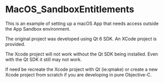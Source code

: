 # MacOS_SandboxEntitlements

This is an example of setting up a macOS App that needs access outside the App Sandbox environment.

The original project was developed using Qt 6 SDK.  An XCode project is provided.  

The Xcode project will not work without the Qt SDK being installed.  Even with the Qt SDK it still may not work.

If need be recreate the Xcode project with Qt (ie:qmake) or create a new Xcode project from scratch if you are developing in pure Objective-C.
